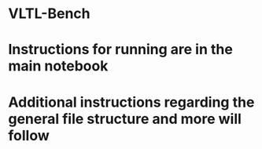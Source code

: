 # VLTL-Bench
# Instructions for running are in the main notebook
# Additional instructions regarding the general file structure and more will follow
